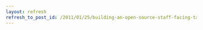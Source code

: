 ```yaml
---
layout: refresh
refresh_to_post_id: /2011/01/25/building-an-open-source-staff-facing-tablet-app-for-library-assessment-jason-casden-and-joyce-chapman
---
```

